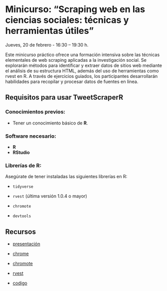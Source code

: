 # Minicurso: “Scraping web en las ciencias sociales: técnicas y herramientas útiles”

Jueves, 20 de febrero - 16:30 – 19:30 h.

Este minicurso práctico ofrece una formación intensiva sobre las técnicas elementales de web scraping aplicadas a la investigación social. Se explorarán métodos para identificar y extraer datos de sitios web mediante el análisis de su estructura HTML, además del uso de herramientas como rvest en R. A través de ejercicios guiados, los participantes desarrollarán habilidades para recopilar y procesar datos de fuentes en línea.

## Requisitos para usar **TweetScraperR**

### Conocimientos previos:
- Tener un conocimiento básico de **R**.

### Software necesario:
- **R**
- **RStudio**

### Librerías de R:
Asegúrate de tener instaladas las siguientes librerías en R:

- `tidyverse`

- `rvest` (última versión 1.0.4 o mayor)

- `chromote`

- `devtools`

## Recursos

-  [presentación](https://rpubs.com/agustin/webscraping)

-  [chrome](https://www.google.com/intl/es_es/chrome/)

-  [chromote](https://rstudio.github.io/chromote/)

-  [rvest](https://rvest.tidyverse.org/)

-  [codigo](https://github.com/agusnieto77/Web-Scraping-UHU/tree/main/scripts)
